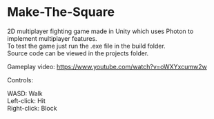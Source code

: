 # Make-The-Square
2D multiplayer fighting game made in Unity which uses Photon to implement multiplayer features. <br />
To test the game just run the .exe file in the build folder. <br />
Source code can be viewed in the projects folder.

Gameplay video: https://www.youtube.com/watch?v=oWXYxcumw2w

Controls:

WASD: Walk <br />
Left-click: Hit <br />
Right-click: Block
